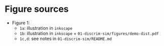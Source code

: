 # Figure sources

- Figure 1: 
	- `1a`: illustration in `inkscape`
	- `1b`: illustration in `inkscape` + `01-discrim-sim/figures/demo-dist.pdf`
	- `1c,d`: see notes in  `01-discrim-sim/README.md`

